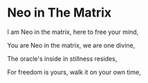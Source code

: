 # Neo in The Matrix

I am Neo in the matrix, here to free your mind,

You are Neo in the matrix, we are one divine,

The oracle's inside in stillness resides,

For freedom is yours, walk it on your own time,
<!--stackedit_data:
eyJoaXN0b3J5IjpbMTQ4OTgxMTAxOV19
-->